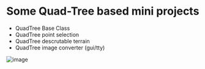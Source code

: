 # Some Quad-Tree based mini projects

- QuadTree Base Class
- QuadTree point selection
- QuadTree descrutable terrain
- QuadTree image converter (gui/tty)

![image](https://user-images.githubusercontent.com/69404231/166443799-3d692f0c-771d-400e-96e9-2f877a18b3ab.png)
